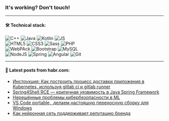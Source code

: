 ### It's working? Don't touch!

---

#### 🛠️ Technical stack:

![C++](https://img.shields.io/badge/C++-informational?logo=c%2B%2B&style=flat&logoColor=white&color=9C033A)
![Java](https://img.shields.io/badge/Java-informational?logo=java&style=flat&logoColor=white&color=007396)
![Kotlin](https://img.shields.io/badge/Kotlin-informational?logo=Kotlin&style=flat&logoColor=white&color=0095D5)
![JS](https://img.shields.io/badge/JS-informational?logo=javaScript&style=flat&logoColor=black&color=F7Df1E) <br>
![HTML5](https://img.shields.io/badge/HTML5-informational?logo=html5&style=flat&logoColor=white&color=E34F26)
![CSS3](https://img.shields.io/badge/CSS3-informational?logo=css3&style=flat&logoColor=white&color=157286)
![Sass](https://img.shields.io/badge/Saas-informational?logo=sass&style=flat&logoColor=white&color=hotpink)
![PHP](https://img.shields.io/badge/PHP-informational?logo=php&style=flat&logoColor=white&color=777BB4) <br>
![WebPAck](https://img.shields.io/badge/WebPack-informational?logo=webPack&style=flat&logoColor=white&color=FF6F00)
![Bootstrap](https://img.shields.io/badge/Bootstrap-informational?logo=Bootstrap&style=flat&logoColor=white&color=7952B3)
![MySQL](https://img.shields.io/badge/MySQL-informational?logo=MySQL&style=flat&logoColor=white&color=00f) <br>
![NodeJS](https://img.shields.io/badge/NodeJS-informational?logo=node.js&style=flat&logoColor=white&color=43853D)
![Spring](https://img.shields.io/badge/Spring-informational?logo=Spring&style=flat&logoColor=white&color=0A9EDC)
![Angular](https://img.shields.io/badge/Vue-informational?logo=vue.js&style=flat&logoColor=white&color=red)
![Git](https://img.shields.io/badge/Git-informational?logo=git&style=flat&logoColor=white&color=darkorange)

___

#### 💬 Latest posts from habr.com:

<!-- BLOG-POST-LIST:START -->
- [Инструкция: Как построить процесс доставки приложения в Kubernetes, используя gitlab ci и gitlab runner](https://habr.com/ru/post/658427/?utm_source=habrahabr&utm_medium=rss&utm_campaign=658427)
- [Spring4Shell RCE — критичная уязвимость в Java Spring Framework](https://habr.com/ru/post/658421/?utm_source=habrahabr&utm_medium=rss&utm_campaign=658421)
- [Нерешённые проблемы кибербезопасности в ML](https://habr.com/ru/post/658409/?utm_source=habrahabr&utm_medium=rss&utm_campaign=658409)
- [VS Code portable,  делаем настоящую переносную сборку для Windows](https://habr.com/ru/post/658401/?utm_source=habrahabr&utm_medium=rss&utm_campaign=658401)
- [Как нейронная сеть поддерживает репутацию бренда](https://habr.com/ru/post/658395/?utm_source=habrahabr&utm_medium=rss&utm_campaign=658395)
<!-- BLOG-POST-LIST:END -->
